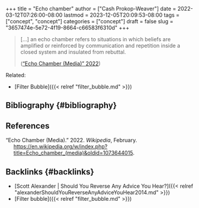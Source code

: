 +++
title = "Echo chamber"
author = ["Cash Prokop-Weaver"]
date = 2022-03-12T07:26:00-08:00
lastmod = 2023-12-05T20:09:53-08:00
tags = ["concept", "concept"]
categories = ["concept"]
draft = false
slug = "3657474e-5e72-4f19-8664-c66583f6310d"
+++

> [...] an echo chamber refers to situations in which beliefs are amplified or reinforced by communication and repetition inside a closed system and insulated from rebuttal.
>
> (<a href="#citeproc_bib_item_1">“Echo Chamber (Media)” 2022</a>)

Related:

-   [Filter Bubble]({{< relref "filter_bubble.md" >}})


## Bibliography {#bibliography}

## References

<style>.csl-entry{text-indent: -1.5em; margin-left: 1.5em;}</style><div class="csl-bib-body">
  <div class="csl-entry"><a id="citeproc_bib_item_1"></a>“Echo Chamber (Media).” 2022. <i>Wikipedia</i>, February. <a href="https://en.wikipedia.org/w/index.php?title=Echo_chamber_(media)&oldid=1073644015">https://en.wikipedia.org/w/index.php?title=Echo_chamber_(media)&#38;oldid=1073644015</a>.</div>
</div>


## Backlinks {#backlinks}

-   [Scott Alexander | Should You Reverse Any Advice You Hear?]({{< relref "alexanderShouldYouReverseAnyAdviceYouHear2014.md" >}})
-   [Filter bubble]({{< relref "filter_bubble.md" >}})
